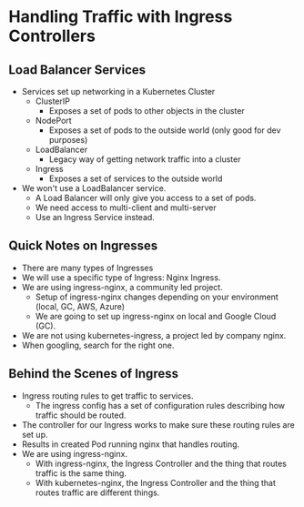 # Handling Traffic with Ingress Controllers

## Load Balancer Services

* Services set up networking in a Kubernetes Cluster
  * ClusterIP
    * Exposes a set of pods to other objects in the cluster
  * NodePort
    * Exposes a set of pods to the outside world (only good for dev purposes)
  * LoadBalancer
    * Legacy way of getting network traffic into a cluster
  * Ingress
    * Exposes a set of services to the outside world
* We won't use a LoadBalancer service.
  * A Load Balancer will only give you access to a set of pods.
  * We need access to multi-client and multi-server
  * Use an Ingress Service instead.

## Quick Notes on Ingresses

* There are many types of Ingresses
* We will use a specific type of Ingress: Nginx Ingress.
* We are using ingress-nginx, a community led project.
  * Setup of ingress-nginx changes depending on your environment (local, GC, AWS, Azure)
  * We are going to set up ingress-nginx on local and Google Cloud (GC).
* We are not using kubernetes-ingress, a project led by company nginx.
* When googling, search for the right one.

## Behind the Scenes of Ingress

* Ingress routing rules to get traffic to services.
  * The ingress config has a set of configuration rules describing how traffic should be routed.
* The controller for our Ingress works to make sure these routing rules are set up.
* Results in created Pod running nginx that handles routing.
* We are using ingress-nginx.
  * With ingress-nginx, the Ingress Controller and the thing that routes traffic is the same thing.
  * With kubernetes-nginx, the Ingress Controller and the thing that routes traffic are different things.
